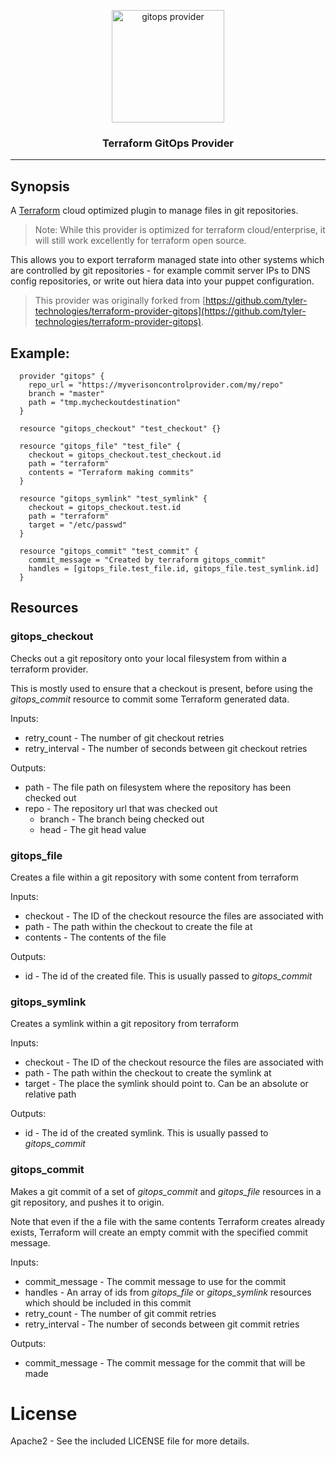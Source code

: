 <p align="center">
  <img src="git.png" alt="gitops provider" width="180"/>

  <h3 align="center">Terraform GitOps Provider</h3>
</p>

---

## Synopsis

A [Terraform](http://terraform.io) cloud optimized plugin to manage files in git repositories.
> Note: While this provider is optimized for terraform cloud/enterprise, it will still work excellently for terraform open source. 

This allows you to export terraform managed state into other systems which are controlled
by git repositories - for example commit server IPs to DNS config repositories,
or write out hiera data into your puppet configuration.

> This provider was originally forked from [https://github.com/tyler-technologies/terraform-provider-gitops](https://github.com/tyler-technologies/terraform-provider-gitops). 

## Example:
```hcl
  provider "gitops" {
    repo_url = "https://myverisoncontrolprovider.com/my/repo"
    branch = "master"
    path = "tmp.mycheckoutdestination"
  }

  resource "gitops_checkout" "test_checkout" {}

  resource "gitops_file" "test_file" {
    checkout = gitops_checkout.test_checkout.id
    path = "terraform"
    contents = "Terraform making commits"
  }

  resource "gitops_symlink" "test_symlink" {
    checkout = gitops_checkout.test.id
    path = "terraform"
    target = "/etc/passwd"
  }

  resource "gitops_commit" "test_commit" {
    commit_message = "Created by terraform gitops_commit"
    handles = [gitops_file.test_file.id, gitops_file.test_symlink.id]
  }
```

## Resources

### gitops_checkout

Checks out a git repository onto your local filesystem from within a terraform provider.

This is mostly used to ensure that a checkout is present, before using the _gitops_commit_
resource to commit some Terraform generated data.

Inputs:
  - retry_count - The number of git checkout retries
  - retry_interval - The number of seconds between git checkout retries
  
Outputs:
  - path - The file path on filesystem where the repository has been checked out
  - repo - The repository url that was checked out
	- branch - The branch being checked out
	- head - The git head value

### gitops_file

Creates a file within a git repository with some content from terraform

Inputs:
  - checkout - The ID of the checkout resource the files are associated with
  - path - The path within the checkout to create the file at
  - contents - The contents of the file

Outputs:
  - id - The id of the created file. This is usually passed to _gitops_commit_

### gitops_symlink

Creates a symlink within a git repository from terraform

Inputs:
  - checkout - The ID of the checkout resource the files are associated with
  - path - The path within the checkout to create the symlink at
  - target - The place the symlink should point to. Can be an absolute or relative path

Outputs:
  - id - The id of the created symlink. This is usually passed to _gitops_commit_

### gitops_commit

Makes a git commit of a set of _gitops_commit_ and _gitops_file_ resources in a git
repository, and pushes it to origin.

Note that even if the a file with the same contents Terraform creates already exists,
Terraform will create an empty commit with the specified commit message.

Inputs:
  - commit_message - The commit message to use for the commit
  - handles - An array of ids from _gitops_file_ or _gitops_symlink_ resources which should be included in this commit
  - retry_count - The number of git commit retries
  - retry_interval - The number of seconds between git commit retries

Outputs:
  - commit_message - The commit message for the commit that will be made

# License

Apache2 - See the included LICENSE file for more details.
